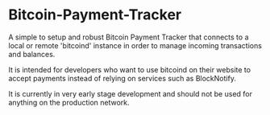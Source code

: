 Bitcoin-Payment-Tracker
=======================

A simple to setup and robust Bitcoin Payment Tracker that connects to a local or remote 'bitcoind' instance in order to manage incoming transactions and balances.

It is intended for developers who want to use bitcoind on their website to accept payments instead of relying on services such as BlockNotify.

It is currently in very early stage development and should not be used for anything on the production network.
